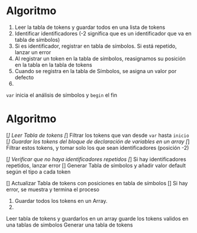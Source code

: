 # Algoritmo

1. Leer la tabla de tokens y guardar todos en una lista de tokens
2. Identificar identificadores (-2 significa que es un identificador que va en tabla de símbolos)
3. Si es identificador, registrar en tabla de símbolos. Si está repetido, lanzar un error
3. Al registrar un token en la tabla de símbolos, reasignamos su posición en la tabla en la tabla de tokens
4. Cuando se registra en la tabla de Símbolos, se asigna un valor por defecto
5. 

`var` inicia el análisis de símbolos y `begin` el fin

# Algoritmo

[*] Leer Tabla de tokens
[*] Filtrar los tokens que van desde `var` hasta `inicio`
[*] Guardar los tokens del bloque de declaración de variables en un array
[*] Filtrar estos tokens, y tomar solo los que sean identificadores (posición -2)

[*] Verificar que no haya identificadores repetidos
[*] Si hay identificadores repetidos, lanzar error
[] Generar Tabla de símbolos y añadir valor default según el tipo a cada token

[] Actualizar Tabla de tokens con posiciones en tabla de símbolos
[] Si hay error, se muestra y termina el proceso


1. Guardar todos los tokens en un Array.
2. 



Leer tabla de tokens y guardarlos en un array
guarde los tokens validos en una tablas de simbolos
Generar una tabla de tokens
